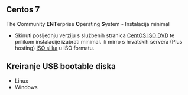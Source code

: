## Centos 7
The **C**ommunity **ENT**erprise **O**perating **S**ystem - Instalacija minimal

- Skinuti posljednju verziju s službenih stranica [CentOS ISO DVD](https://www.centos.org/download/) te prilikom instalacije izabrati minimal.
ili 
mirro s hrvatskih servera (Plus hosting) [ISO slika](http://mirror.centos.plus.hr/centos/7.7.1908/isos/x86_64/CentOS-7-x86_64-Minimal-1908.iso) u ISO formatu.

## Kreiranje USB bootable diska 
- Linux 
- Windows

### 
